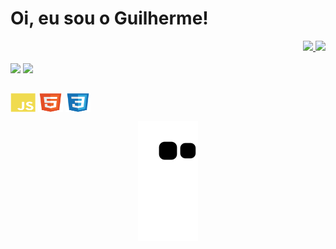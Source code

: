 <h1>Oi, eu sou o Guilherme!</h1>

<div align="right">
  <a href="https://github.com/GuilhermeKudlawiec">
  <img height="160" src="https://github-readme-stats.vercel.app/api?username=GuilhermeKudlawiec&show_icons=true&theme=highcontrast&include_all_commits=true&count_private=true"/>
  <img height="160" src="https://github-readme-stats.vercel.app/api/top-langs/?username=GuilhermeKudlawiec&layout=compact&langs_count=7&theme=highcontrast"/>
</div>

<div align="center">
<img alt="" align="right" height="150" src="http://pa1.narvii.com/6509/f7896cb6a8fd8e98c50a4a9fb400913952e0b178_00.gif">
 <div align= "left"><br>
  <a href = "mailto:guilhermejoaokudlawiec@gmail.com"><img src="https://img.shields.io/badge/-Gmail-%23333?style=for-the-badge&logo=gmail&logoColor=white" target="_blank"></a>
  <a href="https://www.linkedin.com/in/guilhermekudlawiec/" target="_blank"><img src="https://img.shields.io/badge/-LinkedIn-%230077B5?style=for-the-badge&logo=linkedin&logoColor=white" target="_blank"></a>
</div>

##

<div align="left">
  <img align="center" alt="Rafa-Js" height="30" width="40" src="https://raw.githubusercontent.com/devicons/devicon/master/icons/javascript/javascript-plain.svg">
  <img align="center" alt="Rafa-HTML" height="30" width="40" src="https://raw.githubusercontent.com/devicons/devicon/master/icons/html5/html5-original.svg">
  <img align="center" alt="Rafa-CSS" height="30" width="40" src="https://raw.githubusercontent.com/devicons/devicon/master/icons/css3/css3-original.svg">
</div>

![Snake animation](https://github.com/GuilhermeKudlawiec/GuilhermeKudlawiec/blob/output/github-contribution-grid-snake.svg)

